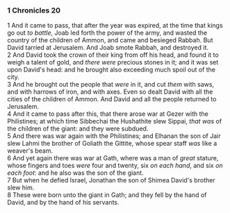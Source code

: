 ### 1 Chronicles 20

1 And it came to pass, that after the year was expired, at the time that kings go out *to battle*, Joab led forth the power of the army, and wasted the country of the children of Ammon, and came and besieged Rabbah. But David tarried at Jerusalem. And Joab smote Rabbah, and destroyed it.  
2 And David took the crown of their king from off his head, and found it to weigh a talent of gold, and *there were* precious stones in it; and it was set upon David's head: and he brought also exceeding much spoil out of the city.  
3 And he brought out the people that *were* in it, and cut *them* with saws, and with harrows of iron, and with axes. Even so dealt David with all the cities of the children of Ammon. And David and all the people returned to Jerusalem.  
4 And it came to pass after this, that there arose war at Gezer with the Philistines; at which time Sibbechai the Hushathite slew Sippai, *that was* of the children of the giant: and they were subdued.  
5 And there was war again with the Philistines; and Elhanan the son of Jair slew Lahmi the brother of Goliath the Gittite, whose spear staff *was* like a weaver's beam.  
6 And yet again there was war at Gath, where was a man of *great* stature, whose fingers and toes *were* four and twenty, six *on each hand*, and six *on each foot*: and he also was the son of the giant.  
7 But when he defied Israel, Jonathan the son of Shimea David's brother slew him.  
8 These were born unto the giant in Gath; and they fell by the hand of David, and by the hand of his servants.  
